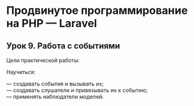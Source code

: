 # Продвинутое программирование на PHP — Laravel<br />
## Урок 9. Работа с событиями<br />
Цели практической работы:<br />

Научиться:<br />

— создавать события и вызывать их;<br />
— создавать слушатели и привязывать их к событию;<br />
— применять наблюдатели моделей.<br />
